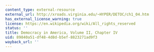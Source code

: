 ```yaml
---
content_type: external-resource
external_url: http://xroads.virginia.edu/~HYPER/DETOC/ch1_04.htm
has_external_license_warning: true
license: https://en.wikipedia.org/wiki/All_rights_reserved
status: ''
title: Democracy in America, Volume II, Chapter IV
uid: 89840a51-df48-4d8d-b5ef-8823271ad9f3
wayback_url: ''
---
```


